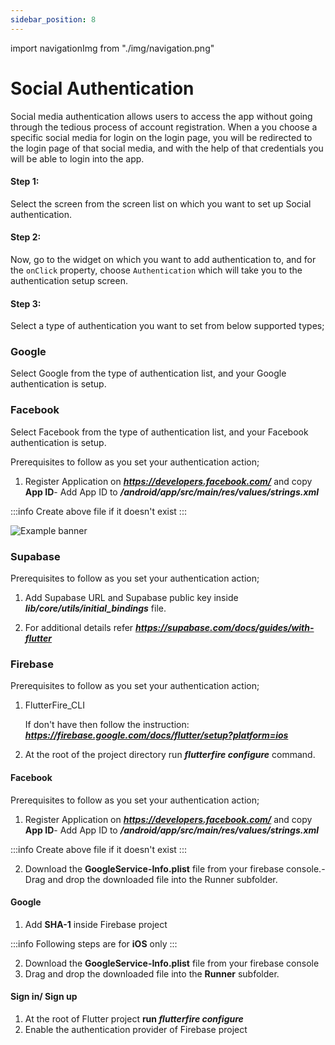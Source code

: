 ```yaml
---
sidebar_position: 8
---
```


import navigationImg from "./img/navigation.png"

# Social Authentication

Social media authentication allows users to access the app without going through the tedious process of account registration. When a you choose a specific social media for login on the login page, you will be redirected to the login page of that social media, and with the help of that credentials you will be able to login into the app.

#### **Step 1:** 
Select the screen from the screen list on which you want to set up Social authentication.

#### **Step 2:**
Now, go to the widget on which you want to add authentication to, and for the `onClick` 
property, choose `Authentication` which will take you to the authentication setup screen.
<!-- typewhiteonclick -->

#### **Step 3:** 
Select a type of authentication you want to set from below supported types;

### Google

Select Google from the type of authentication list, and your Google authentication is setup.

### Facebook

Select Facebook from the type of authentication list, and your Facebook authentication is setup.

Prerequisites to follow as you set your authentication action;

1. Register Application on ***https://developers.facebook.com/*** and copy **App ID**- Add App ID to ***/android/app/src/main/res/values/strings.xml*** 

:::info
Create above file if it doesn't exist
:::

![Example banner](./images/google-auth.gif)


### Supabase

Prerequisites to follow as you set your authentication action;

1. Add Supabase URL and Supabase public key inside ***lib/core/utils/initial_bindings*** file.

2. For additional details refer ***https://supabase.com/docs/guides/with-flutter***

### Firebase

Prerequisites to follow as you set your authentication action;

1. FlutterFire_CLI 
    
    If don't have then follow the instruction: ***https://firebase.google.com/docs/flutter/setup?platform=ios***

2.  At the root of the project directory run ***flutterfire configure*** command.

#### Facebook

Prerequisites to follow as you set your authentication action;

1. Register Application on ***https://developers.facebook.com/*** and copy **App ID**- Add App ID to ***/android/app/src/main/res/values/strings.xml*** 

:::info
Create above file if it doesn't exist
:::

2. Download the **GoogleService-Info.plist** file from your firebase console.- Drag and drop the downloaded file into the Runner subfolder.

#### Google

1.  Add **SHA-1** inside Firebase project

:::info
Following steps are for **iOS** only
:::

2. Download the **GoogleService-Info.plist** file from your firebase console
3. Drag and drop the downloaded file into the **Runner** subfolder.

#### Sign in/ Sign up

1. At the root of Flutter project **run *flutterfire configure***
2. Enable the authentication provider of Firebase project